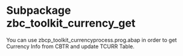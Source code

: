 # Subpackage zbc_toolkit_currency_get
You can use zbcp_toolkit_currencyprocess.prog.abap in order to get Currency Info from CBTR and update TCURR Table.
